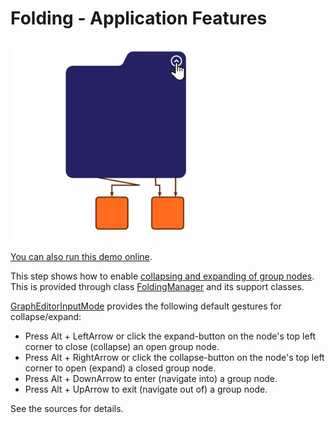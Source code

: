 <!--
 //////////////////////////////////////////////////////////////////////////////
 // @license
 // This file is part of yFiles for HTML.
 // Use is subject to license terms.
 //
 // Copyright (c) by yWorks GmbH, Vor dem Kreuzberg 28,
 // 72070 Tuebingen, Germany. All rights reserved.
 //
 //////////////////////////////////////////////////////////////////////////////
-->
# Folding - Application Features

<img src="../../../doc/demo-thumbnails/folding.webp" alt="demo-thumbnail" height="320"/>

[You can also run this demo online](https://www.yworks.com/demos/application-features/folding/).

This step shows how to enable [collapsing and expanding of group nodes](https://docs.yworks.com/yfileshtml/#/dguide/folding). This is provided through class [FoldingManager](https://docs.yworks.com/yfileshtml/#/api/FoldingManager) and its support classes.

[GraphEditorInputMode](https://docs.yworks.com/yfileshtml/#/api/GraphEditorInputMode) provides the following default gestures for collapse/expand:

- Press Alt + LeftArrow or click the expand-button on the node's top left corner to close (collapse) an open group node.
- Press Alt + RightArrow or click the collapse-button on the node's top left corner to open (expand) a closed group node.
- Press Alt + DownArrow to enter (navigate into) a group node.
- Press Alt + UpArrow to exit (navigate out of) a group node.

See the sources for details.
